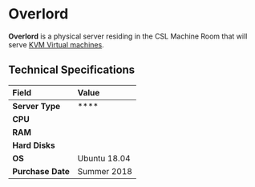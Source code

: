 # Overlord

**Overlord** is a physical server residing in the CSL Machine Room that will serve [KVM Virtual machines](../../technologies/virtualization-stack/).

## Technical Specifications

| **Field** | Value |
| :--- | :--- |
| **Server Type** | \*\*\*\* |
| **CPU** |  |
| **RAM** |  |
| **Hard Disks** |  |
| **OS** | Ubuntu 18.04 |
| **Purchase Date** | Summer 2018 |

